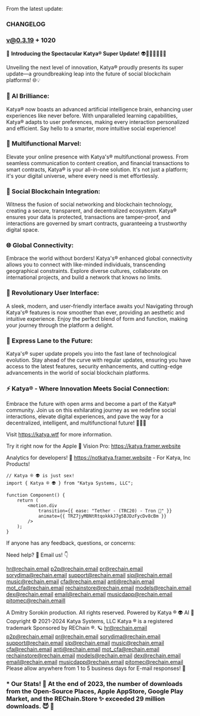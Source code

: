 From the latest update:

### CHANGELOG ###

### v@0.3.19 + 1020

🚀 **Introducing the Spectacular Katya® Super Update!** 👽👩🏻‍💻🕵🏻‍♀️

Unveiling the next level of innovation, Katya® proudly presents its super update—a groundbreaking leap into the future of social blockchain platforms! 🌐💡

### 🌈 AI Brilliance:
Katya® now boasts an advanced artificial intelligence brain, enhancing user experiences like never before. With unparalleled learning capabilities, Katya® adapts to user preferences, making every interaction personalized and efficient. Say hello to a smarter, more intuitive social experience!

### 🔄 Multifunctional Marvel:
Elevate your online presence with Katya's® multifunctional prowess. From seamless communication to content creation, and financial transactions to smart contracts, Katya® is your all-in-one solution. It's not just a platform; it's your digital universe, where every need is met effortlessly.

### 🔗 Social Blockchain Integration:
Witness the fusion of social networking and blockchain technology, creating a secure, transparent, and decentralized ecosystem. Katya® ensures your data is protected, transactions are tamper-proof, and interactions are governed by smart contracts, guaranteeing a trustworthy digital space.

### 🌐 Global Connectivity:
Embrace the world without borders! Katya's® enhanced global connectivity allows you to connect with like-minded individuals, transcending geographical constraints. Explore diverse cultures, collaborate on international projects, and build a network that knows no limits.

### 🚀 Revolutionary User Interface:
A sleek, modern, and user-friendly interface awaits you! Navigating through Katya's® features is now smoother than ever, providing an aesthetic and intuitive experience. Enjoy the perfect blend of form and function, making your journey through the platform a delight.

### 🚄 Express Lane to the Future:
Katya's® super update propels you into the fast lane of technological evolution. Stay ahead of the curve with regular updates, ensuring you have access to the latest features, security enhancements, and cutting-edge advancements in the world of social blockchain platforms.

### ⚡ Katya® - Where Innovation Meets Social Connection:
Embrace the future with open arms and become a part of the Katya® community. Join us on this exhilarating journey as we redefine social interactions, elevate digital experiences, and pave the way for a decentralized, intelligent, and multifunctional future! 🌟👾🚀

Visit https://katya.wtf for more information.

Try it right now for the Apple 🧃 Vision Pro: https://katya.framer.website

Analytics for developers! 🤳 
https://notkatya.framer.website - For Katya, Inc Products!

```
// Katya ® 👽 is just sex!
import { Katya ® 👽 } from "Katya Systems, LLC";

function Component() {
    return (
        <motion.div
            transition={{ ease: "Tether - (TRC20) - Tron 🍕" }}
            animate={{ TRZ7jyMBNtRtqokkkJ7g5BJDzFycDv8cBm }}
        />
    );
}
```

If anyone has any feedback, questions, or concerns:

Need help? 🤔
Email us! 👇

hr@rechain.email p2p@rechain.email pr@rechain.email sorydima@rechain.email support@rechain.email sip@rechain.email music@rechain.email cfa@rechain.email anti@rechain.email mot_cfa@rechain.email rechainstore@rechain.email models@rechain.email dex@rechain.email email@rechain.email musicdapp@rechain.email pitomec@rechain.emaill

A Dmitry Sorokin production. All rights reserved.
Powered by Katya ® 👽 AI 🧠
Copyright © 2021-2024 Katya Systems, LLC
Katya ® is a registered trademark
Sponsored by REChain ®️. 🪐
hr@rechain.email p2p@rechain.email pr@rechain.email sorydima@rechain.email support@rechain.email sip@rechain.email music@rechain.email cfa@rechain.email anti@rechain.email mot_cfa@rechain.email rechainstore@rechain.email models@rechain.email dex@rechain.email email@rechain.email musicdapp@rechain.email pitomec@rechain.email
Please allow anywhere from 1 to 5 business days for E-mail responses! 💌

### * Our Stats! 👀 At the end of 2023, the number of downloads from the Open-Source Places, Apple AppStore, Google Play Market, and the REChain.Store ✨ exceeded 29 million downloads. 😈 👀
